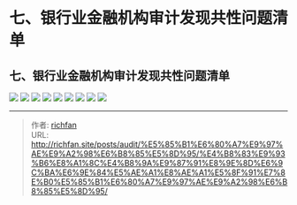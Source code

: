 # 七、银行业金融机构审计发现共性问题清单

## 七、银行业金融机构审计发现共性问题清单

![](https://img.richfan.site/audit/审计发现共性问题清单/七、银行业金融机构审计发现共性问题清单/银行业金融机构审计发现共性问题清单_页面_069.webp)
![](https://img.richfan.site/audit/审计发现共性问题清单/七、银行业金融机构审计发现共性问题清单/银行业金融机构审计发现共性问题清单_页面_070.webp)
![](https://img.richfan.site/audit/审计发现共性问题清单/七、银行业金融机构审计发现共性问题清单/银行业金融机构审计发现共性问题清单_页面_071.webp)
![](https://img.richfan.site/audit/审计发现共性问题清单/七、银行业金融机构审计发现共性问题清单/银行业金融机构审计发现共性问题清单_页面_072.webp)
![](https://img.richfan.site/audit/审计发现共性问题清单/七、银行业金融机构审计发现共性问题清单/银行业金融机构审计发现共性问题清单_页面_073.webp)
![](https://img.richfan.site/audit/审计发现共性问题清单/七、银行业金融机构审计发现共性问题清单/银行业金融机构审计发现共性问题清单_页面_074.webp)
![](https://img.richfan.site/audit/审计发现共性问题清单/七、银行业金融机构审计发现共性问题清单/银行业金融机构审计发现共性问题清单_页面_075.webp)
![](https://img.richfan.site/audit/审计发现共性问题清单/七、银行业金融机构审计发现共性问题清单/银行业金融机构审计发现共性问题清单_页面_076.webp)
![](https://img.richfan.site/audit/审计发现共性问题清单/七、银行业金融机构审计发现共性问题清单/银行业金融机构审计发现共性问题清单_页面_077.webp)


---

> 作者: [richfan](https://richfan.site/)  
> URL: http://richfan.site/posts/audit/%E5%85%B1%E6%80%A7%E9%97%AE%E9%A2%98%E6%B8%85%E5%8D%95/%E4%B8%83%E9%93%B6%E8%A1%8C%E4%B8%9A%E9%87%91%E8%9E%8D%E6%9C%BA%E6%9E%84%E5%AE%A1%E8%AE%A1%E5%8F%91%E7%8E%B0%E5%85%B1%E6%80%A7%E9%97%AE%E9%A2%98%E6%B8%85%E5%8D%95/  

